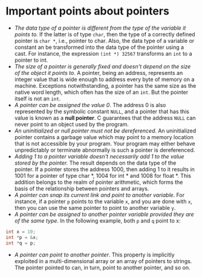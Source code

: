 # Important points about pointers

* *The data type of a pointer is different from the type of the variable it points to.* If the latter is of type `char`, then the type of a correctly defined pointer is `char *`, i.e., pointer to char. Also, the data type of a variable or constant an be transformed into the data type of the pointer using a cast. For instance, the expression `(int *) 32567` transforms an `int` to a pointer to int.
* *The size of a pointer is generally fixed and doesn't depend on the size of the object it points to*. A pointer, being an address, represents an integer value that is wide enough to address every byte of memory on a machine. Exceptions notwithstanding, a pointer has the same size as the native word length, which often has the size of an `int`. But the pointer itself is not an `int`.
* *A pointer can be assigned the value 0*. The address 0 is also represented by the symbolic constant `NULL`, and a pointer that has this value is known as a **null pointer**. C guarantees that the address `NULL` can never point to an object used by the program.
* *An uninitialized or null pointer must not be dereferenced*. An uninitialized pointer contains a garbage value which may point to a memory location that is not accessible by your program. Your program may either behave unpredictably or terminate abnormally is such a pointer is dereferenced.
* *Adding 1 to a pointer variable doesn't necessarily add 1 to the value stored by the pointer.* The result depends on the data type of the pointer. If a pointer stores the address 1000, then adding 1 to it results in 1001 for a pointer of type char *, 1004 for int * and 1008 for float *. This addition belongs to the realm of pointer arithmetic, which forms the basis of the relationship between pointers and arrays.
* *A pointer can snap its current link and point to another variable*. For instance, if a pointer `p` points to the variable `x`, and you are done with `x`, then you can use the same pointer to point to another variable `y`.  
* *A pointer can be assigned to another pointer variable provided they are of the same type*. In the following example, both `p` and `q` point to x:
```c
int x = 10;
int *p = &x;
int *q = p;
```
* *A pointer can point to another pointer*. This property is implicitly exploited in a multi-dimensional array or an array of pointers to strings. The pointer pointed to can, in turn, point to another pointer, and so on.  
